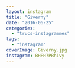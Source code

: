 ```yaml
---
layout: instagram
title: "Giverny"
date: "2016-06-25"
categories: 
  - "trucs-instagrammes"
tags: 
  - "instagram"
coverImage: Giverny.jpg
instagram: BHFH7PBh1vy
---
```

